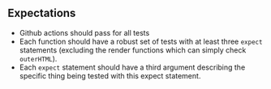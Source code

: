## Expectations

-   Github actions should pass for all tests
-   Each function should have a robust set of tests with at least three `expect` statements (excluding the render functions which can simply check `outerHTML`).
-   Each `expect` statement should have a third argument describing the specific thing being tested with this expect statement.
